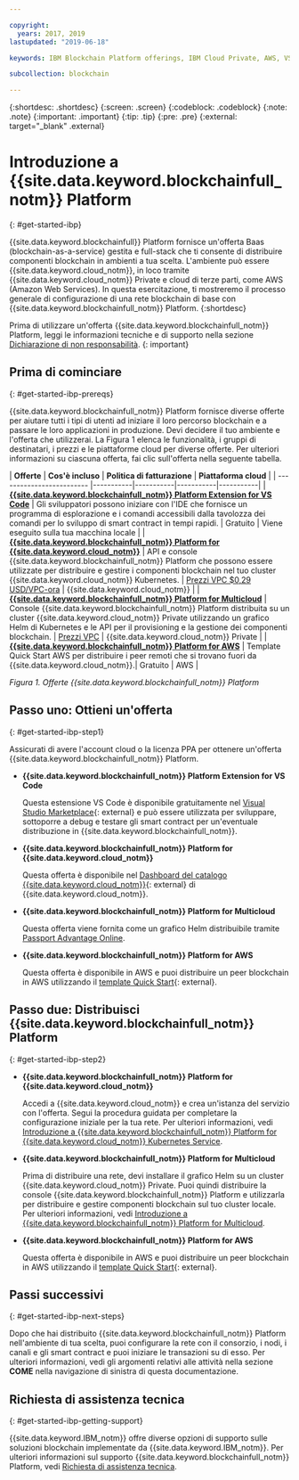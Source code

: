 ```yaml
---

copyright:
  years: 2017, 2019
lastupdated: "2019-06-18"

keywords: IBM Blockchain Platform offerings, IBM Cloud Private, AWS, VS code extension, IBM Cloud

subcollection: blockchain

---
```


{:shortdesc: .shortdesc}
{:screen: .screen}
{:codeblock: .codeblock}
{:note: .note}
{:important: .important}
{:tip: .tip}
{:pre: .pre}
{:external: target="_blank" .external}

# Introduzione a {{site.data.keyword.blockchainfull_notm}} Platform
{: #get-started-ibp}

{{site.data.keyword.blockchainfull}} Platform fornisce un'offerta Baas (blockchain-as-a-service) gestita e full-stack che ti consente di distribuire componenti blockchain in ambienti a tua scelta. L'ambiente può essere {{site.data.keyword.cloud_notm}}, in loco tramite {{site.data.keyword.cloud_notm}} Private e cloud di terze parti, come AWS (Amazon Web Services). In questa esercitazione, ti mostreremo il processo generale di configurazione di una rete blockchain di base con {{site.data.keyword.blockchainfull_notm}} Platform.
{:shortdesc}

Prima di utilizzare un'offerta {{site.data.keyword.blockchainfull_notm}} Platform, leggi le informazioni tecniche e di supporto nella sezione [Dichiarazione di non responsabilità](/docs/services/blockchain?topic=blockchain-disclaimer#disclaimer).
{: important}


## Prima di cominciare
{: #get-started-ibp-prereqs}

{{site.data.keyword.blockchainfull_notm}} Platform fornisce diverse offerte per aiutare tutti i tipi di utenti ad iniziare il loro percorso blockchain e a passare le loro applicazioni in produzione. Devi decidere il tuo ambiente e l'offerta che utilizzerai. La Figura 1 elenca le funzionalità, i gruppi di destinatari, i prezzi e le piattaforme cloud per diverse offerte. Per ulteriori informazioni su ciascuna offerta, fai clic sull'offerta nella seguente tabella.

| **Offerte** | **Cos'è incluso** | **Politica di fatturazione** | **Piattaforma cloud** |
| ------------------------- |-----------|-----------|-----------|-----------|
| [**{{site.data.keyword.blockchainfull_notm}} Platform Extension for VS Code**](/docs/services/blockchain?topic=blockchain-develop-vscode#develop-vscode) | Gli sviluppatori possono iniziare con l'IDE che fornisce un programma di esplorazione e i comandi accessibili dalla tavolozza dei comandi per lo sviluppo di smart contract in tempi rapidi. | Gratuito | Viene eseguito sulla tua macchina locale |
| [**{{site.data.keyword.blockchainfull_notm}} Platform for {{site.data.keyword.cloud_notm}}**](/docs/services/blockchain/howto?topic=blockchain-ibp-console-overview#ibp-console-overview) | API e console {{site.data.keyword.blockchainfull_notm}} Platform che possono essere utilizzate per distribuire e gestire i componenti blockchain nel tuo cluster {{site.data.keyword.cloud_notm}} Kubernetes. | [Prezzi VPC $0,29 USD/VPC-ora](/docs/services/blockchain/howto?topic=blockchain-ibp-saas-pricing) | {{site.data.keyword.cloud_notm}} |
| [**{{site.data.keyword.blockchainfull_notm}} Platform for Multicloud**](/docs/services/blockchain?topic=blockchain-console-icp-about#console-icp-about) | Console {{site.data.keyword.blockchainfull_notm}} Platform distribuita su un cluster {{site.data.keyword.cloud_notm}} Private utilizzando un grafico Helm di Kubernetes e le API per il provisioning e la gestione dei componenti blockchain. | [Prezzi VPC](/docs/services/blockchain?topic=blockchain-ibp-software-pricing) | {{site.data.keyword.cloud_notm}} Private |
| [**{{site.data.keyword.blockchainfull_notm}} Platform for AWS**](/docs/services/blockchain/howto?topic=blockchain-remote-peer-aws-about#remote-peer-aws-about) | Template Quick Start AWS per distribuire i peer remoti che si trovano fuori da {{site.data.keyword.cloud_notm}}.| Gratuito | AWS |

*Figura 1. Offerte {{site.data.keyword.blockchainfull_notm}} Platform*


## Passo uno: Ottieni un'offerta
{: #get-started-ibp-step1}

Assicurati di avere l'account cloud o la licenza PPA per ottenere un'offerta {{site.data.keyword.blockchainfull_notm}} Platform.

* **{{site.data.keyword.blockchainfull_notm}} Platform Extension for VS Code**

  Questa estensione VS Code è disponibile gratuitamente nel [Visual Studio Marketplace](https://marketplace.visualstudio.com/items?itemName=IBMBlockchain.ibm-blockchain-platform){: external} e può essere utilizzata per sviluppare, sottoporre a debug e testare gli smart contract per un'eventuale distribuzione in {{site.data.keyword.blockchainfull_notm}}.

* **{{site.data.keyword.blockchainfull_notm}} Platform for {{site.data.keyword.cloud_notm}}**

  Questa offerta è disponibile nel [Dashboard del catalogo {{site.data.keyword.cloud_notm}}](https://cloud.ibm.com/catalog){: external} di {{site.data.keyword.cloud_notm}}.

* **{{site.data.keyword.blockchainfull_notm}} Platform for Multicloud**

  Questa offerta viene fornita come un grafico Helm distribuibile tramite [Passport Advantage Online](https://www.ibm.com/software/passportadvantage/pao_customer.html).

* **{{site.data.keyword.blockchainfull_notm}} Platform for AWS**

  Questa offerta è disponibile in AWS e puoi distribuire un peer blockchain in AWS utilizzando il [template Quick Start](https://aws.amazon.com/quickstart/architecture/ibm-blockchain-platform/){: external}.

## Passo due: Distribuisci {{site.data.keyword.blockchainfull_notm}} Platform
{: #get-started-ibp-step2}

* **{{site.data.keyword.blockchainfull_notm}} Platform for {{site.data.keyword.cloud_notm}}**

  Accedi a {{site.data.keyword.cloud_notm}} e crea un'istanza del servizio con l'offerta. Segui la procedura guidata per completare la configurazione iniziale per la tua rete. Per ulteriori informazioni, vedi [Introduzione a {{site.data.keyword.blockchainfull_notm}} Platform for {{site.data.keyword.cloud_notm}} Kubernetes Service](/docs/services/blockchain/howto?topic=blockchain-ibp-v2-deploy-iks#ibp-v2-deploy-iks).

* **{{site.data.keyword.blockchainfull_notm}} Platform for Multicloud**

  Prima di distribuire una rete, devi installare il grafico Helm su un cluster {{site.data.keyword.cloud_notm}} Private. Puoi quindi distribuire la console {{site.data.keyword.blockchainfull_notm}} Platform e utilizzarla per distribuire e gestire componenti blockchain sul tuo cluster locale. Per ulteriori informazioni, vedi [Introduzione a {{site.data.keyword.blockchainfull_notm}} Platform for Multicloud](/docs/services/blockchain?topic=blockchain-get-started-console-icp#get-started-console-icp).

* **{{site.data.keyword.blockchainfull_notm}} Platform for AWS**

  Questa offerta è disponibile in AWS e puoi distribuire un peer blockchain in AWS utilizzando il [template Quick Start](https://aws.amazon.com/quickstart/architecture/ibm-blockchain-platform/){: external}.

## Passi successivi
{: #get-started-ibp-next-steps}

Dopo che hai distribuito {{site.data.keyword.blockchainfull_notm}} Platform nell'ambiente di tua scelta, puoi configurare la rete con il consorzio, i nodi, i canali e gli smart contract e puoi iniziare le transazioni su di esso. Per ulteriori informazioni, vedi gli argomenti relativi alle attività nella sezione **COME** nella navigazione di sinistra di questa documentazione.

## Richiesta di assistenza tecnica
{: #get-started-ibp-getting-support}

{{site.data.keyword.IBM_notm}} offre diverse opzioni di supporto sulle soluzioni blockchain implementate da {{site.data.keyword.IBM_notm}}. Per ulteriori informazioni sul supporto {{site.data.keyword.blockchainfull_notm}} Platform, vedi [Richiesta di assistenza tecnica](/docs/services/blockchain?topic=blockchain-blockchain-support#blockchain-support).
